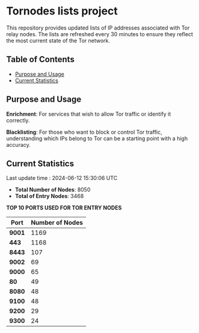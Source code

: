 # Tornodes lists project

This repository provides updated lists of IP addresses associated with Tor relay nodes. The lists are refreshed every 30 minutes to ensure they reflect the most current state of the Tor network.

## Table of Contents

- [Purpose and Usage](#purpose-and-usage)
- [Current Statistics](#current-statistics)


## Purpose and Usage

**Enrichment**: For services that wish to allow Tor traffic or identify it correctly.

**Blacklisting**: For those who want to block or control Tor traffic, understanding which IPs belong to Tor can be a starting point with a high accuracy.

## Current Statistics

Last update time : 2024-06-12 15:30:06 UTC

- **Total Number of Nodes**: 8050
- **Total of Entry Nodes**: 3468

**TOP 10 PORTS USED FOR TOR ENTRY NODES**

| **Port** | **Number of Nodes** |
|------|-----------------|
| **9001**   | 1169  |
| **443**   | 1168  |
| **8443**   | 107  |
| **9002**   | 69  |
| **9000**   | 65  |
| **80**   | 49  |
| **8080**   | 48  |
| **9100**   | 48  |
| **9200**   | 29  |
| **9300**   | 24  |

